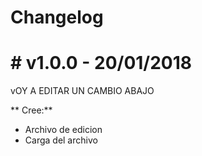 # Changelog

# # v1.0.0 - 20/01/2018

vOY A EDITAR UN CAMBIO ABAJO

** Cree:**

- Archivo de edicion
- Carga del archivo
